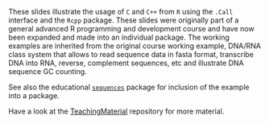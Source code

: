 These slides illustrate the usage of `C` and `C++` from `R` using the `.Call` interface and 
the `Rcpp` package. These slides were originally part of a general advanced R programming and 
development course and have now been expanded and made into an individual package. 
The working examples are inherited from the original course working example, 
DNA/RNA class system that allows to read sequence data in fasta format, transcribe DNA into RNA, 
reverse, complement sequences, etc and illustrate DNA sequence GC counting. 

See also the educational [`sequences`](https://github.com/lgatto/sequences/) package for inclusion
of the example into a package.

Have a look at the [TeachingMaterial](https://github.com/lgatto/TeachingMaterial) repository for more material.
